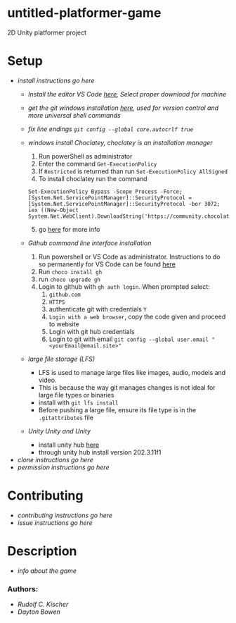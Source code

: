 # untitled-platformer-game
2D Unity platformer project


# Setup
 * *install instructions go here*
   * *Install the editor VS Code [here](https://code.visualstudio.com/download), Select proper download for machine*
   * *get the git windows installation [here](https://gitforwindows.org), used for version control and more universal shell commands*
   * *fix line endings ```git config --global core.autocrlf true```*
   * *windows install Choclatey, choclatey is an installation manager*
     1. Run powerShell as administrator
     2. Enter the command `Get-ExecutionPolicy`
     3. If `Restricted` is returned than run `Set-ExecutionPolicy AllSigned`
     4. To install choclatey run the command 
      ```
      Set-ExecutionPolicy Bypass -Scope Process -Force; [System.Net.ServicePointManager]::SecurityProtocol = [System.Net.ServicePointManager]::SecurityProtocol -bor 3072; iex ((New-Object System.Net.WebClient).DownloadString('https://community.chocolatey.org/install.ps1'))
      ```
     5. go [here](https://chocolatey.org/install) for more info
   
   * *Github command line interface installation*
     1. Run powershell or VS Code as administrator. Instructions to do so permanently for VS Code can be found [here](https://stackoverflow.com/questions/37700536/visual-studio-code-terminal-how-to-run-a-command-with-administrator-rights)
     2. Run `choco install gh`
     3. run `choco upgrade gh`
     4. Login to github with  `gh auth login`. When prompted select:
        1.  `github.com`
        2.  `HTTPS`
        3.  authenticate git with credentials `Y`
        4.  `Login with a web browser`, copy the code given and proceed to website
        5.  Login with git hub credentials
        6.  Login to git with email `git config --global user.email "<yourEmail@email.site>"`
   * *large file storage (LFS)*
     * LFS is used to manage large files like images, audio, models and video.
     * This is because the way git manages changes is not ideal for large file types or binaries
     * install with `git lfs install`
     * Before pushing a large file, ensure its file type is in the `.gitattributes` file
   * *Unity Unity and Unity*
     * install unity hub [here](https://public-cdn.cloud.unity3d.com/hub/prod/UnityHubSetup.exe)
     * through unity hub install version 202.3.11f1 
 * *clone instructions go here*
 * *permission instructions go here*
 
# Contributing
 * *contributing instructions go here*
 * *issue instructions go here*
# Description
 * *info about the game*
### Authors:
 * *Rudolf C. Kischer*
 * *Dayton Bowen*
